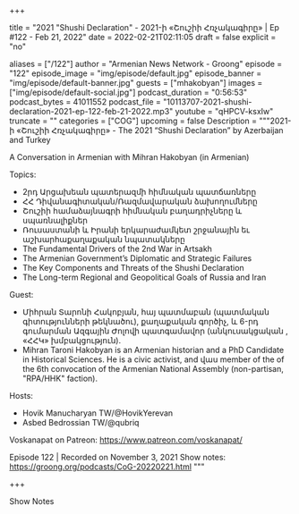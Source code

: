 
+++

title = "2021 \"Shushi Declaration\" - 2021-ի «Շուշիի Հռչակագիրը» | Ep #122 - Feb 21, 2022"
date = 2022-02-21T02:11:05
draft = false
explicit = "no"

aliases = ["/122"]
author = "Armenian News Network - Groong"
episode = "122"
episode_image = "img/episode/default.jpg"
episode_banner = "img/episode/default-banner.jpg"
guests = ["mhakobyan"]
images = ["img/episode/default-social.jpg"]
podcast_duration = "0:56:53"
podcast_bytes = 41011552
podcast_file = "10113707-2021-shushi-declaration-2021-ep-122-feb-21-2022.mp3"
youtube = "qHPCV-ksxIw"
truncate = ""
categories = ["COG"]
upcoming = false
Description = """2021-ի «Շուշիի Հռչակագիրը» - The 2021 “Shushi Declaration” by Azerbaijan and Turkey

A Conversation in Armenian with Mihran Hakobyan (in Armenian)

Topics:
- 2րդ Արցախեան պատերազմի հիմնական պատճառները
- ՀՀ Դիվանագիտական/Ռազմավարական ձախողումները
- Շուշիի համաձայնագրի հիմնական բաղադրիչները և սպառնալիքներ
- Ռուսաստանի և Իրանի երկարաժամկետ շրջանային եւ աշխարհաքաղաքական նպատակները
- The Fundamental Drivers of the 2nd War in Artsakh
- The Armenian Government’s Diplomatic and Strategic Failures
- The Key Components and Threats of the Shushi Declaration
- The Long-term Regional and Geopolitical Goals of Russia and Iran

Guest:
- Միհրան Տարոնի Հակոբյան, հայ պատմաբան (պատմական գիտությունների թեկնածու), քաղաքական գործիչ, և 6-րդ գումարման Ազգային Ժոլովի պատգամավոր (անկուսակցական , «ՀՀԿ» խմբակցություն).
- Mihran Taroni Hakobyan is an Armenian historian and a PhD Candidate in Historical Sciences. He is a civic activist, and վաս member of the of the 6th convocation of the Armenian National Assembly  (non-partisan, "RPA/HHK" faction).

Hosts:
- Hovik Manucharyan TW/@HovikYerevan
- Asbed Bedrossian TW/@qubriq

Voskanapat on Patreon: https://www.patreon.com/voskanapat/

Episode 122 | Recorded on November 3, 2021
Show notes: https://groong.org/podcasts/CoG-20220221.html
"""

+++

Show Notes

